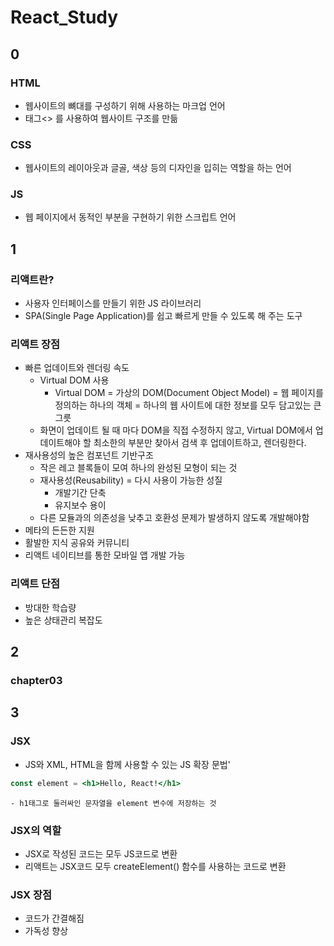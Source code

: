 # React_Study

## 0
### HTML
  - 웹사이트의 뼈대를 구성하기 위해 사용하는 마크업 언어
  - 태그<> 를 사용하여 웹사이트 구조를 만듦
### CSS
  - 웹사이트의 레이아웃과 글골, 색상 등의 디자인을 입히는 역할을 하는 언어
### JS
  - 웹 페이지에서 동적인 부분을 구현하기 위한 스크립트 언어

## 1
### 리액트란?
  - 사용자 인터페이스를 만들기 위한 JS 라이브러리
  - SPA(Single Page Application)를 쉽고 빠르게 만들 수 있도록 해 주는 도구
### 리액트 장점
  - 빠른 업데이트와 렌더링 속도
    - Virtual DOM 사용
      - Virtual DOM = 가상의 DOM(Document Object Model) = 웹 페이지를 정의하는 하나의 객체 = 하나의 웹 사이트에 대한 정보를 모두 담고있는 큰 그릇
    - 화면이 업데이트 될 때 마다 DOM을 직접 수정하지 않고, Virtual DOM에서 업데이트해야 할 최소한의 부분만 찾아서 검색 후 업데이트하고, 렌더링한다.
  - 재사용성의 높은 컴포넌트 기반구조
    - 작은 레고 블록들이 모여 하나의 완성된 모형이 되는 것
    - 재사용성(Reusability) = 다시 사용이 가능한 성질
      - 개발기간 단축
      - 유지보수 용이
    - 다른 모듈과의 의존성을 낮추고 호환성 문제가 발생하지 않도록 개발해야함
  - 메타의 든든한 지원
  - 활발한 지식 공유와 커뮤니티
  - 리액트 네이티브를 통한 모바일 앱 개발 가능
### 리액트 단점
  - 방대한 학습량
  - 높은 상태관리 복잡도

## 2
### chapter03

## 3
### JSX
  - JS와 XML, HTML을 함께 사용할 수 있는 JS 확장 문법'
  ```jsx
  const element = <h1>Hello, React!</h1>
  ```
    - h1태그로 둘러싸인 문자열을 element 변수에 저장하는 것
### JSX의 역할
  - JSX로 작성된 코드는 모두 JS코드로 변환
- 리액트는 JSX코드 모두 createElement() 함수를 사용하는 코드로 변환
### JSX 장점
  - 코드가 간결해짐
  - 가독성 향상